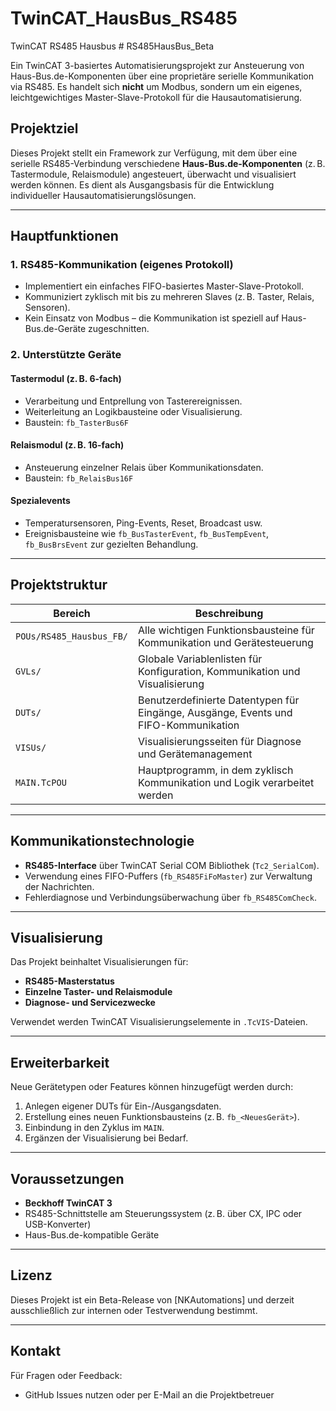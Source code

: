 # TwinCAT_HausBus_RS485
TwinCAT RS485 Hausbus # RS485HausBus_Beta

Ein TwinCAT 3-basiertes Automatisierungsprojekt zur Ansteuerung von Haus-Bus.de-Komponenten über eine proprietäre serielle Kommunikation via RS485. Es handelt sich **nicht** um Modbus, sondern um ein eigenes, leichtgewichtiges Master-Slave-Protokoll für die Hausautomatisierung.

## Projektziel

Dieses Projekt stellt ein Framework zur Verfügung, mit dem über eine serielle RS485-Verbindung verschiedene **Haus-Bus.de-Komponenten** (z. B. Tastermodule, Relaismodule) angesteuert, überwacht und visualisiert werden können. Es dient als Ausgangsbasis für die Entwicklung individueller Hausautomatisierungslösungen.

---

## Hauptfunktionen

### 1. **RS485-Kommunikation (eigenes Protokoll)**

- Implementiert ein einfaches FIFO-basiertes Master-Slave-Protokoll.
- Kommuniziert zyklisch mit bis zu mehreren Slaves (z. B. Taster, Relais, Sensoren).
- Kein Einsatz von Modbus – die Kommunikation ist speziell auf Haus-Bus.de-Geräte zugeschnitten.

### 2. **Unterstützte Geräte**

#### Tastermodul (z. B. 6-fach)
- Verarbeitung und Entprellung von Tasterereignissen.
- Weiterleitung an Logikbausteine oder Visualisierung.
- Baustein: `fb_TasterBus6F`

#### Relaismodul (z. B. 16-fach)
- Ansteuerung einzelner Relais über Kommunikationsdaten.
- Baustein: `fb_RelaisBus16F`

#### Spezialevents
- Temperatursensoren, Ping-Events, Reset, Broadcast usw.
- Ereignisbausteine wie `fb_BusTasterEvent`, `fb_BusTempEvent`, `fb_BusBrsEvent` zur gezielten Behandlung.

---

## Projektstruktur

| Bereich | Beschreibung |
|--------|--------------|
| `POUs/RS485_Hausbus_FB/` | Alle wichtigen Funktionsbausteine für Kommunikation und Gerätesteuerung |
| `GVLs/` | Globale Variablenlisten für Konfiguration, Kommunikation und Visualisierung |
| `DUTs/` | Benutzerdefinierte Datentypen für Eingänge, Ausgänge, Events und FIFO-Kommunikation |
| `VISUs/` | Visualisierungsseiten für Diagnose und Gerätemanagement |
| `MAIN.TcPOU` | Hauptprogramm, in dem zyklisch Kommunikation und Logik verarbeitet werden |

---

## Kommunikationstechnologie

- **RS485-Interface** über TwinCAT Serial COM Bibliothek (`Tc2_SerialCom`).
- Verwendung eines FIFO-Puffers (`fb_RS485FiFoMaster`) zur Verwaltung der Nachrichten.
- Fehlerdiagnose und Verbindungsüberwachung über `fb_RS485ComCheck`.

---

## Visualisierung

Das Projekt beinhaltet Visualisierungen für:
- **RS485-Masterstatus**
- **Einzelne Taster- und Relaismodule**
- **Diagnose- und Servicezwecke**

Verwendet werden TwinCAT Visualisierungselemente in `.TcVIS`-Dateien.

---

## Erweiterbarkeit

Neue Gerätetypen oder Features können hinzugefügt werden durch:
1. Anlegen eigener DUTs für Ein-/Ausgangsdaten.
2. Erstellung eines neuen Funktionsbausteins (z. B. `fb_<NeuesGerät>`).
3. Einbindung in den Zyklus im `MAIN`.
4. Ergänzen der Visualisierung bei Bedarf.

---

## Voraussetzungen

- **Beckhoff TwinCAT 3**
- RS485-Schnittstelle am Steuerungssystem (z. B. über CX, IPC oder USB-Konverter)
- Haus-Bus.de-kompatible Geräte

---

## Lizenz

Dieses Projekt ist ein Beta-Release von [NKAutomations] und derzeit ausschließlich zur internen oder Testverwendung bestimmt. 

---

## Kontakt

Für Fragen oder Feedback:
- GitHub Issues nutzen oder per E-Mail an die Projektbetreuer
